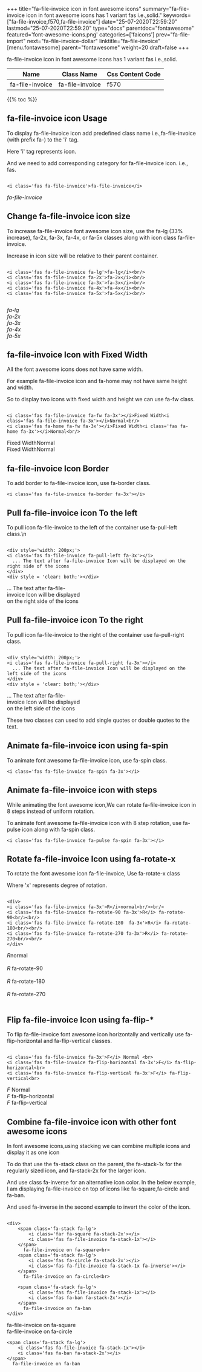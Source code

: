 +++
title="fa-file-invoice icon in font awesome icons"
summary="fa-file-invoice icon in font awesome icons has 1 variant fas i.e.,solid."
keywords=["fa-file-invoice,f570,fa-file-invoice"]
date="25-07-2020T22:59:20"
lastmod="25-07-2020T22:59:20"
type="docs"
parentdoc="fontawesome"
featured='font-awesome-icons.png'
categories=['faicons']
prev="fa-file-import"
next="fa-file-invoice-dollar"
linktitle="fa-file-invoice"
[menu.fontawesome]
parent="fontawesome"
weight=20
draft=false
+++


fa-file-invoice icon in font awesome icons has 1 variant fas i.e.,solid.

<div class='table-responsive'><table class='table'><thead><tr><th>Name</th><th>Class Name</th><th>Css Content Code</th></tr></thead><tbody><tr><td>fa-file-invoice</td><td>fa-file-invoice</td><td>f570</td></tr></tbody></table></div>


{{% toc %}}


## fa-file-invoice icon Usage

To display fa-file-invoice icon add predefined class name i.e.,fa-file-invoice (with prefix fa-) to the 'i' tag.

Here 'i' tag represents icon.

And we need to add corresponding category for fa-file-invoice icon. i.e., fas.


```

<i class='fas fa-file-invoice'>fa-file-invoice</i>
```

<i class='fas fa-file-invoice'>fa-file-invoice</i>




## Change fa-file-invoice icon size
To increase fa-file-invoice font awesome icon size, use the fa-lg (33% increase), fa-2x, fa-3x, fa-4x, or fa-5x classes along with icon class fa-file-invoice.

Increase in icon size will be relative to their parent container. 

```

<i class='fas fa-file-invoice fa-lg'>fa-lg</i><br/>
<i class='fas fa-file-invoice fa-2x'>fa-2x</i><br/>
<i class='fas fa-file-invoice fa-3x'>fa-3x</i><br/>
<i class='fas fa-file-invoice fa-4x'>fa-4x</i><br/>
<i class='fas fa-file-invoice fa-5x'>fa-5x</i><br/>
            
```

<i class='fas fa-file-invoice fa-lg'>fa-lg</i><br/>
<i class='fas fa-file-invoice fa-2x'>fa-2x</i><br/>
<i class='fas fa-file-invoice fa-3x'>fa-3x</i><br/>
<i class='fas fa-file-invoice fa-4x'>fa-4x</i><br/>
<i class='fas fa-file-invoice fa-5x'>fa-5x</i><br/>
            



## fa-file-invoice Icon with Fixed Width 

All the font awesome icons does not have same width.

For example fa-file-invoice icon and fa-home may not have same height and width.

So to display two icons with fixed width and height we can use fa-fw class.


```

<i class='fas fa-file-invoice fa-fw fa-3x'></i>Fixed Width<i class='fas fa-file-invoice fa-3x'></i>Normal<br/>
<i class='fas fa-home fa-fw fa-3x'></i>Fixed Width<i class='fas fa-home fa-3x'></i>Normal<br/>
```

<i class='fas fa-file-invoice fa-fw fa-3x'></i>Fixed Width<i class='fas fa-file-invoice fa-3x'></i>Normal<br/>
<i class='fas fa-home fa-fw fa-3x'></i>Fixed Width<i class='fas fa-home fa-3x'></i>Normal<br/>



## fa-file-invoice Icon Border 

To add border to fa-file-invoice icon, use fa-border class.


```
<i class='fas fa-file-invoice fa-border fa-3x'></i>

```
<i class='fas fa-file-invoice fa-border fa-3x'></i>





## Pull fa-file-invoice icon To the left

To pull icon fa-file-invoice to the left of the container use fa-pull-left class.\n

```

<div style='width: 200px;'>
<i class='fas fa-file-invoice fa-pull-left fa-3x'></i>
  ... The text after fa-file-invoice Icon will be displayed on the right side of the icons
</div>
<div style = 'clear: both;'></div>
```

<div style='width: 200px;'>
<i class='fas fa-file-invoice fa-pull-left fa-3x'></i>
  ... The text after fa-file-invoice Icon will be displayed on the right side of the icons
</div>
<div style = 'clear: both;'></div>




## Pull fa-file-invoice icon To the right
To pull icon fa-file-invoice to the right of the container use fa-pull-right class.

```

<div style='width: 200px;'>
<i class='fas fa-file-invoice fa-pull-right fa-3x'></i>
  ... The text after fa-file-invoice Icon will be displayed on the left side of the icons
</div>
<div style = 'clear: both;'></div>
```

<div style='width: 200px;'>
<i class='fas fa-file-invoice fa-pull-right fa-3x'></i>
  ... The text after fa-file-invoice Icon will be displayed on the left side of the icons
</div>
<div style = 'clear: both;'></div>

These two classes can used to add single quotes or double quotes to the text.


## Animate fa-file-invoice icon using fa-spin
To animate font awesome fa-file-invoice icon, use fa-spin class.

```
<i class='fas fa-file-invoice fa-spin fa-3x'></i>
```
<i class='fas fa-file-invoice fa-spin fa-3x'></i>




## Animate fa-file-invoice icon with steps
While animating the font awesome icon,We can rotate fa-file-invoice icon in 8 steps instead of uniform rotation.

To animate font awesome fa-file-invoice icon with 8 step rotation, use fa-pulse icon along with fa-spin class.


```
<i class='fas fa-file-invoice fa-pulse fa-spin fa-3x'></i>

```
<i class='fas fa-file-invoice fa-pulse fa-spin fa-3x'></i>





## Rotate fa-file-invoice Icon using fa-rotate-x
To rotate the font awesome icon fa-file-invoice, Use fa-rotate-x class

Where 'x' represents degree of rotation.


```

<div>
<i class='fas fa-file-invoice fa-3x'>R</i>normal<br/><br/>
<i class='fas fa-file-invoice fa-rotate-90 fa-3x'>R</i> fa-rotate-90<br/><br/> 
<i class='fas fa-file-invoice fa-rotate-180  fa-3x'>R</i> fa-rotate-180<br/><br/> 
<i class='fas fa-file-invoice fa-rotate-270 fa-3x'>R</i> fa-rotate-270<br/><br/>
</div>
```

<div>
<i class='fas fa-file-invoice fa-3x'>R</i>normal<br/><br/>
<i class='fas fa-file-invoice fa-rotate-90 fa-3x'>R</i> fa-rotate-90<br/><br/> 
<i class='fas fa-file-invoice fa-rotate-180  fa-3x'>R</i> fa-rotate-180<br/><br/> 
<i class='fas fa-file-invoice fa-rotate-270 fa-3x'>R</i> fa-rotate-270<br/><br/>
</div>




## Flip fa-file-invoice Icon using fa-flip-*
To flip fa-file-invoice font awesome icon horizontally and vertically use fa-flip-horizontal and fa-flip-vertical classes. 

```

<i class='fas fa-file-invoice fa-3x'>F</i> Normal <br>
<i class='fas fa-file-invoice fa-flip-horizontal fa-3x'>F</i> fa-flip-horizontal<br>
<i class='fas fa-file-invoice fa-flip-vertical fa-3x'>F</i> fa-flip-vertical<br>
```

<i class='fas fa-file-invoice fa-3x'>F</i> Normal <br>
<i class='fas fa-file-invoice fa-flip-horizontal fa-3x'>F</i> fa-flip-horizontal<br>
<i class='fas fa-file-invoice fa-flip-vertical fa-3x'>F</i> fa-flip-vertical<br>




## Combine fa-file-invoice icon with other font awesome icons
In font awesome icons,using stacking we can combine multiple icons and display it as one icon 

To do that use the fa-stack class on the parent, the fa-stack-1x for the regularly sized icon, and fa-stack-2x for the larger icon.

And use class fa-inverse for an alternative icon color. 
In the below example, I am displaying fa-file-invoice on top of icons like fa-square,fa-circle and fa-ban.

And used fa-inverse in the second example to invert the color of the icon.

```

<div>
    <span class='fa-stack fa-lg'>
        <i class='far fa-square fa-stack-2x'></i>
        <i class='fas fa-file-invoice fa-stack-1x'></i>
    </span>
      fa-file-invoice on fa-square<br>
    <span class='fa-stack fa-lg'>
        <i class='fas fa-circle fa-stack-2x'></i>
        <i class='fas fa-file-invoice fa-stack-1x fa-inverse'></i>
    </span>
      fa-file-invoice on fa-circle<br>

    <span class='fa-stack fa-lg'>
        <i class='fas fa-file-invoice fa-stack-1x'></i>
        <i class='fas fa-ban fa-stack-2x'></i>
    </span>
      fa-file-invoice on fa-ban
</div>
```

<div>
    <span class='fa-stack fa-lg'>
        <i class='far fa-square fa-stack-2x'></i>
        <i class='fas fa-file-invoice fa-stack-1x'></i>
    </span>
      fa-file-invoice on fa-square<br>
    <span class='fa-stack fa-lg'>
        <i class='fas fa-circle fa-stack-2x'></i>
        <i class='fas fa-file-invoice fa-stack-1x fa-inverse'></i>
    </span>
      fa-file-invoice on fa-circle<br>

    <span class='fa-stack fa-lg'>
        <i class='fas fa-file-invoice fa-stack-1x'></i>
        <i class='fas fa-ban fa-stack-2x'></i>
    </span>
      fa-file-invoice on fa-ban
</div>






